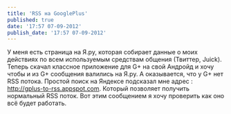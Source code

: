```yaml
---
title: 'RSS на GooglePlus'
published: true
date: '17:57 07-09-2012'
publish_date: '17:57 07-09-2012'
---
```


У меня есть страница на Я.ру, которая собирает данные о моих действиях по всем используемым средствам общения (Твиттер, Juick). Теперь скачал классное приложение для G+ на свой Андройд и хочу чтобы и из G+ сообщения валились на Я.ру. А оказывается, что у G+ нет RSS потока. Простой поиск на Яндексе подсказал мне адрес : http://gplus-to-rss.appspot.com. Который позволяет получить нормальный RSS поток. Вот этим сообщением я хочу проверить как оно всё будет работать.